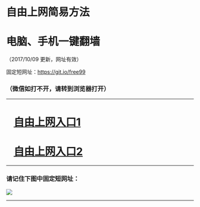 ﻿# 自由上网简易方法

# 电脑、手机一键翻墙

（2017/10/09 更新，网址有效）

固定短网址：https://git.io/free99

### （微信如打不开，请转到浏览器打开）


***





# &nbsp;&nbsp; <a href="http://ft452821955.fwq-tz-1001.info/fwqtz01.html?t=10090013481 " target="_blank">自由上网入口1</a>
# &nbsp;&nbsp; <a href="http://ft240635387.fwq-tz-1002.info/fwqtz02.html?t=100900113145 " target="_blank">自由上网入口2</a>
***

### 请记住下图中固定短网址：

<img src="https://s3-us-west-2.amazonaws.com/fwq-1001/yjfq-20170905okok.png" /> 


***

